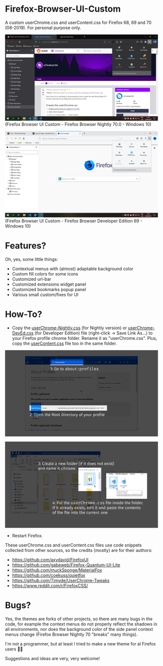 # Firefox-Browser-UI-Custom

A custom userChrome.css and userContent.css for Firefox 68, 69 and 70 (08-2019). For personal purpose only.

![Screenshot](Firefox-Browser-UI-Custom-Nightly-W10-Dark.png)
(Firefox Browser UI Custom - Firefox Browser Nightly 70.0 - Windows 10)


![Screenshot](Firefox-Browser-UI-Custom-Developer-W10-Light.png)
(Firefox Browser UI Custom - Firefox Browser Developer Edition 69 - Windows 10)

# Features?

Oh, yes, some little things:

* Contextual menus with (almost) adaptable background color
* Custom fill colors for some icons
* Customized url-bar
* Customized extensions widget panel
* Customized bookmarks popup panel
* Various small custom/fixes for UI


# How-To?

- Copy the [userChrome-Nightly.css](https://github.com/gabeweb/Firefox-Browser-UI-Custom/blob/master/userChrome-Nightly.css) (for Nightly version) or [userChrome-DevEd.css](https://github.com/gabeweb/Firefox-Browser-UI-Custom/blob/master/userChrome-DevED.css) (for Developer Edition) file (right-click -> Save Link As...) to your Firefox profile chrome folder. Rename it as "userChrome.css". Plus, copy the [userContent.css](https://github.com/gabeweb/Firefox-Browser-UI-Custom/blob/master/userContent.css) file too in the same folder.

![Screenshot](https://github.com/gabeweb/Firefox-Quantum-UI-Lite/blob/master/firefox-quantum-ui_lite_how-to_01.png)

![Screenshot](https://github.com/gabeweb/Firefox-Quantum-UI-Lite/blob/master/firefox-quantum-ui_lite_how-to_02.png)

- Restart Firefox.


These userChrome.css and userContent.css files use code snippets collected from other sources, so the credits (mostly) are for their authors:

* https://github.com/axydavid/FirefoxUI
* https://github.com/gabeweb/Firefox-Quantum-UI-Lite
* https://github.com/muckSponge/MaterialFox
* https://github.com/coekuss/quietfox
* https://github.com/Timvde/UserChrome-Tweaks
* https://www.reddit.com/r/FirefoxCSS/


# Bugs?

Yes, the themes are forks of other projects, so there are many bugs in the code, for example the context menus do not properly reflect the shadows in all environments, nor does the background color of the side panel context menus change (Firefox Browser Nightly 70 "breaks" many things).

I'm not a programmer, but at least I tried to make a new theme for al Firefox users 🤘🏻


Suggestions and ideas are very, very welcome!
